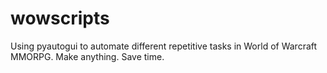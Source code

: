 # wowscripts
Using pyautogui to automate different repetitive tasks in World of Warcraft MMORPG. Make anything. Save time.
